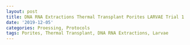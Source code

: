 ```yaml
---
layout: post
title: DNA RNA Extractions Thermal Transplant Porites LARVAE Trial 1
date: '2019-12-05'
categories: Proessing, Protocols
tags: Porites, Thermal Transplant, DNA RNA Extractions, Larvae
---
```

